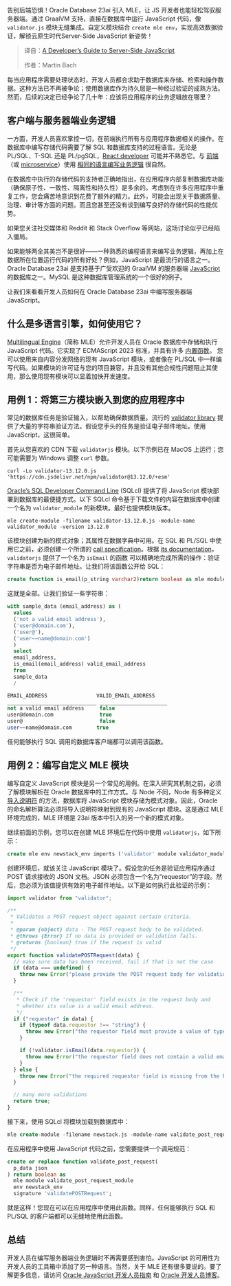 
<!--
title: 服务端JavaScript开发者指南
cover: https://cdn.thenewstack.io/media/2025/04/44147507-modules.jpg
summary: 告别后端恐惧！Oracle Database 23ai 引入 MLE，让 JS 开发者也能轻松驾驭服务器端。通过 GraalVM 支持，直接在数据库中运行 JavaScript 代码，像 `validator.js` 模块无缝集成。自定义模块结合 `create mle env`，实现高效数据验证，解锁云原生时代Server-Side JavaScript 新姿势！
-->

告别后端恐惧！Oracle Database 23ai 引入 MLE，让 JS 开发者也能轻松驾驭服务器端。通过 GraalVM 支持，直接在数据库中运行 JavaScript 代码，像 `validator.js` 模块无缝集成。自定义模块结合 `create mle env`，实现高效数据验证，解锁云原生时代Server-Side JavaScript 新姿势！

> 译自：[A Developer’s Guide to Server-Side JavaScript](https://thenewstack.io/a-developers-guide-to-server-side-javascript/)
> 
> 作者：Martin Bach

每当应用程序需要处理状态时，开发人员都会求助于数据库来存储、检索和操作数据。这种方法已不再被争论；使用数据库作为持久层是一种经过验证的成熟方法。然而，后续的决定已经争论了几十年：应该将应用程序的业务逻辑放在哪里？

## 客户端与服务器端业务逻辑

一方面，开发人员喜欢掌控一切，在前端执行所有与应用程序数据相关的操作。在数据库中编写存储代码需要了解 SQL 和数据库支持的过程语言。无论是 PL/SQL、T-SQL 还是 PL/pgSQL，[React developer](https://roadmap.sh/react) 可能并不熟悉它。与 [前端](https://thenewstack.io/introduction-to-frontend-development/)（或 [microservice](https://thenewstack.io/microservices/)）使用 [相同的语言编写业务逻辑](https://thenewstack.io/3-foundational-principles-for-writing-efficient-sql/) 很自然。

在数据库中执行的存储代码的支持者正确地指出，在应用程序内部复制数据库功能（确保原子性、一致性、隔离性和持久性）是多余的。考虑到在许多应用程序中重复工作，您会痛苦地意识到花费了额外的精力。此外，可能会出现关于数据质量、治理、审计等方面的问题。而且您甚至还没有谈到编写良好的存储代码的性能优势。

如果您关注社交媒体和 Reddit 和 Stack Overflow 等网站，这场讨论似乎已经陷入僵局。

如果能够两全其美岂不是很好——一种熟悉的编程语言来编写业务逻辑，再加上在数据所在位置运行代码的所有好处？例如，JavaScript 是最流行的语言之一。Oracle Database 23ai 是支持基于广受欢迎的 GraalVM 的服务器端 [JavaScript](https://thenewstack.io/javascript/) 的数据库之一。MySQL 是这种数据库管理系统的一个很好的例子。

让我们来看看开发人员如何在 Oracle Database 23ai 中编写服务器端 JavaScript。

## 什么是多语言引擎，如何使用它？

[Multilingual Engine](https://docs.oracle.com/en/database/oracle/oracle-database/23/mlejs/introduction-to-mle.html?source=:ex:pw:::::TNS_MLE_A&SC=:ex:pw:::::TNS_MLE_A&pcode=)（简称 MLE）允许开发人员在 Oracle 数据库中存储和执行 JavaScript 代码。它实现了 ECMAScript 2023 标准，并具有许多 [内置函数](https://oracle-samples.github.io/mle-modules/)。
您可以使用来自内容分发网络的现有 JavaScript 模块，或者像在 PL/SQL 中一样编写代码。如果模块的许可证与您的项目兼容，并且没有其他合规性问题阻止其使用，那么使用现有模块可以显着加快开发速度。

## 用例 1：将第三方模块嵌入到您的应用程序中

常见的数据库任务是验证输入，以帮助确保数据质量。流行的 [validator library](https://github.com/validatorjs/validator.js) 提供了大量的字符串验证方法。假设您手头的任务是验证电子邮件地址。使用 JavaScript，这很简单。

首先从您喜欢的 CDN 下载 `validatorjs` 模块。以下示例已在 MacOS 上运行；您可能需要为 Windows 调整 `curl` 参数。

```
curl -Lo validator-13.12.0.js 'https://cdn.jsdelivr.net/npm/validator@13.12.0/+esm'
```

[Oracle’s SQL Developer Command Line](https://www.oracle.com/database/sqldeveloper/technologies/sqlcl/?source=:ex:pw:::::TNS_MLE_B&SC=:ex:pw:::::TNS_MLE_B&pcode=) (SQLcl) 提供了将 JavaScript 模块部署到数据库的最便捷方式。以下 SQLcl 命令基于下载文件的内容在数据库中创建一个名为 `validator_module` 的新模块。最好也提供模块版本。

```
mle create-module -filename validator-13.12.0.js -module-name validator_module -version 13.12.0
```

该模块创建为新的模式对象；其属性在数据字典中可用。在 SQL 和 PL/SQL 中使用它之前，必须创建一个所谓的 [call specification](https://docs.oracle.com/en/database/oracle/oracle-database/23/mlejs/call-specifications-functions.html?source=:ex:pw:::::TNS_MLE_C&SC=:ex:pw:::::TNS_MLE_C&pcode=#GUID-D0C14B08-5B84-4127-8DE7-F56043F79630)。根据 [its documentation](https://github.com/validatorjs/validator.js/blob/master/README.md)，`validatorjs` 提供了一个名为 `isEmail` 的函数
可以精确地完成所需的操作：验证字符串是否为电子邮件地址。让我们将该函数公开给 SQL：

```sql
create function is_email(p_string varchar2)return boolean as mle module validator_module signature 'default.isEmail';
```

这就是全部。让我们验证一些字符串：

```sql
with sample_data (email_address) as (
  values
  ('not a valid email address'),
  ('user@domain.com'),
  ('user@'),
  ('user~~name@domain.com')
  )
  select
  email_address,
  is_email(email_address) valid_email_address
  from
  sample_data
  /

EMAIL_ADDRESS                VALID_EMAIL_ADDRESS
_____________________________ ______________________
not a valid email address     false
user@domain.com               true
user@                         false
user~~name@domain.com        true
```

任何能够执行 SQL 调用的数据库客户端都可以调用该函数。

## 用例 2：编写自定义 MLE 模块

编写自定义 JavaScript 模块是另一个常见的用例。在深入研究其机制之前，必须了解模块解析在 Oracle 数据库中的工作方式。与 Node 不同，Node 有多种定义 [导入说明符](https://nodejs.org/docs/latest-v22.x/api/esm.html#import-specifiers) 的方法，数据库将 JavaScript 模块存储为模式对象。因此，Oracle 的命名解析算法必须将导入说明符映射到现有的 JavaScript 模块。这是通过 MLE 环境完成的，MLE 环境是 23ai 版本中引入的另一个新的模式对象。

继续前面的示例，您可以在创建 MLE 环境后在代码中使用 `validatorjs`，如下所示：

```sql
create mle env newstack_env imports ('validator' module validator_module);
```

创建环境后，就该关注 JavaScript 模块了。假设您的任务是验证应用程序通过 POST 请求接收的 JSON 文档。JSON 必须包含一个名为“requestor”的字段。然后，您必须为该值提供有效的电子邮件地址。以下是如何执行此验证的示例：

```javascript
import validator from "validator";

/**
 * Validates a POST request object against certain criteria.
 *
 * @param {object} data - The POST request body to be validated.
 * @throws {Error} If no data is provided or validation fails.
 * @returns {boolean} true if the request is valid
 */
export function validatePOSTRequest(data) {
  // make sure data has been received, fail if that is not the case
  if (data === undefined) {
    throw new Error("please provide the POST request body for validation");
  }

  /**
   * Check if the 'requestor' field exists in the request body and
   * whether its value is a valid email address.
   */
  if ("requestor" in data) {
    if (typeof data.requestor !== "string") {
      throw new Error("the requestor field must provide a value of type 'string'");
    }

    if (!validator.isEmail(data.requestor)) {
      throw new Error("the requestor field does not contain a valid email address");
    }
  } else {
    throw new Error("the required requestor field is missing from the POST request");
  }

  // many more validations
  return true;
}
```

接下来，使用 SQLcl 将模块加载到数据库中：

```sql
mle create-module -filename newstack.js -module-name validate_post_request_module
```

在应用程序中使用 JavaScript 代码之前，您需要提供一个调用规范：

```sql
create or replace function validate_post_request(
  p_data json
) return boolean as
  mle module validate_post_request_module
  env newstack_env
  signature 'validatePOSTRequest';
```

就是这样！您现在可以在应用程序中使用此函数。同样，任何能够执行 SQL 和 PL/SQL 的客户端都可以无缝地使用此函数。

## 总结

开发人员在编写服务器端业务逻辑时不再需要感到害怕。JavaScript 的可用性为开发人员的工具箱中添加了另一种语言。当然，关于 MLE 还有很多要说的。要了解更多信息，请访问 [Oracle JavaScript 开发人员指南](https://docs.oracle.com/en/database/oracle/oracle-database/23/mlejs/oracle-database-javascript-developers-guide.pdf?source=:ex:pw:::::TNS_MLE_D&SC=:ex:pw:::::TNS_MLE_D&pcode=) 和 [Oracle 开发人员博客](https://blogs.oracle.com/developers?source=:ex:pw:::::TNS_MLE_E&SC=:ex:pw:::::TNS_MLE_E&pcode=)。